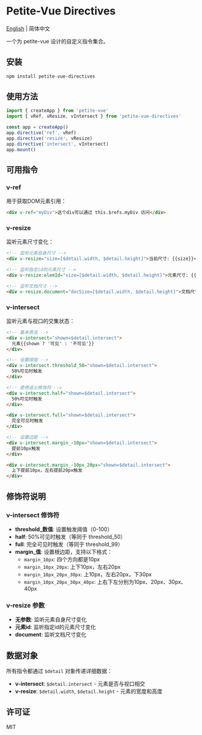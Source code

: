 # Petite-Vue Directives

[English](./README.md) | 简体中文

一个为 petite-vue 设计的自定义指令集合。

## 安装

```bash
npm install petite-vue-directives
```

## 使用方法

```js
import { createApp } from 'petite-vue'
import { vRef, vResize, vIntersect } from 'petite-vue-directives'

const app = createApp()
app.directive('ref', vRef)
app.directive('resize', vResize)
app.directive('intersect', vIntersect)
app.mount()
```

## 可用指令

### v-ref

用于获取DOM元素引用：

```html
<div v-ref="myDiv">这个div可以通过 this.$refs.myDiv 访问</div>
```

### v-resize

监听元素尺寸变化：

```html
<!-- 监听元素自身尺寸 -->
<div v-resize="size=[$detail.width, $detail.height]">当前尺寸: {{size}}</div>

<!-- 监听指定id的元素尺寸 -->
<div v-resize:elemId="size=[$detail.width, $detail.height]">元素尺寸: {{size}}</div>

<!-- 监听文档尺寸 -->
<div v-resize.document="docSize=[$detail.width, $detail.height]">文档尺寸: {{docSize}}</div>
```

### v-intersect

监听元素与视口的交集状态：

```html
<!-- 基本用法 -->
<div v-intersect="shown=$detail.intersect">
  元素{{shown ? '可见' : '不可见'}}
</div>

<!-- 设置阈值 -->
<div v-intersect.threshold_50="shown=$detail.intersect">
  50%可见时触发
</div>

<!-- 使用语义修饰符 -->
<div v-intersect.half="shown=$detail.intersect">
  50%可见时触发
</div>

<div v-intersect.full="shown=$detail.intersect">
  完全可见时触发
</div>

<!-- 设置边距 -->
<div v-intersect.margin_-10px="shown=$detail.intersect">
  提前10px触发
</div>

<div v-intersect.margin_-10px_20px="shown=$detail.intersect">
  上下提前10px，左右提前20px触发
</div>
```

## 修饰符说明

### v-intersect 修饰符

- **threshold_数值**: 设置触发阈值（0-100）
- **half**: 50%可见时触发（等同于 threshold_50）
- **full**: 完全可见时触发（等同于 threshold_99）
- **margin_值**: 设置根边距，支持以下格式：
  - `margin_10px`: 四个方向都是10px
  - `margin_10px_20px`: 上下10px，左右20px
  - `margin_10px_20px_30px`: 上10px，左右20px，下30px
  - `margin_10px_20px_30px_40px`: 上右下左分别为10px、20px、30px、40px

### v-resize 参数

- **无参数**: 监听元素自身尺寸变化
- **元素id**: 监听指定id的元素尺寸变化
- **document**: 监听文档尺寸变化

## 数据对象

所有指令都通过 `$detail` 对象传递详细数据：

- **v-intersect**: `$detail.intersect` - 元素是否与视口相交
- **v-resize**: `$detail.width`, `$detail.height` - 元素的宽度和高度

## 许可证
MIT